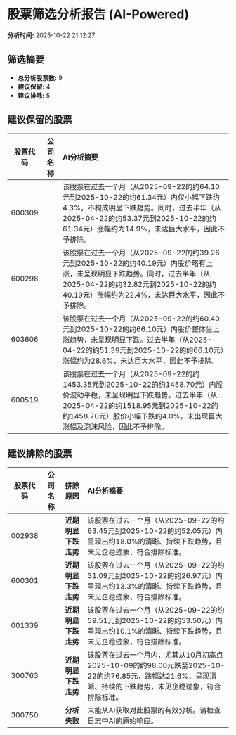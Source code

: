 # 股票筛选分析报告 (AI-Powered)

**分析时间:** 2025-10-22 21:12:27

## 筛选摘要

- **总分析股票数:** 9
- **建议保留:** 4
- **建议排除:** 5

## 建议保留的股票

| 股票代码 | 公司名称 | AI分析摘要 |
|:---:|:---:|:---|
| 600309 |  | 该股票在过去一个月（从2025-09-22的约64.10元到2025-10-22的约61.34元）内仅小幅下跌约4.3%，不构成明显下跌趋势。同时，过去半年（从2025-04-22的约53.37元到2025-10-22的约61.34元）涨幅约为14.9%，未达巨大水平，因此不予排除。 |
| 600298 |  | 该股票在过去一个月（从2025-09-22的约39.26元到2025-10-22的约40.19元）内股价略有上涨，未呈现明显下跌趋势。同时，过去半年（从2025-04-22的约32.82元到2025-10-22的约40.19元）涨幅约为22.4%，未达巨大水平，因此不予排除。 |
| 603606 |  | 该股票在过去一个月（从2025-09-22的约60.40元到2025-10-22的约66.10元）内股价整体呈上涨趋势，未呈现明显下跌。过去半年（从2025-04-22的约51.39元到2025-10-22的约66.10元）涨幅约为28.6%，未达巨大水平，因此不予排除。 |
| 600519 |  | 该股票在过去一个月（从2025-09-22的约1453.35元到2025-10-22的约1458.70元）内股价波动平稳，未呈现明显下跌趋势。过去半年（从2025-04-22的约1518.95元到2025-10-22的约1458.70元）股价小幅下跌约4.0%，未出现巨大涨幅及泡沫风险，因此不予排除。 |

## 建议排除的股票

| 股票代码 | 公司名称 | 排除原因 | AI分析摘要 |
|:---:|:---:|:---:|:---|
| 002938 |  | **近期明显下跌走势** | 该股票在过去一个月（从2025-09-22的约63.45元到2025-10-22的约52.05元）内呈现出约18.0%的清晰、持续下跌趋势，且未见企稳迹象，符合排除标准。 |
| 600301 |  | **近期明显下跌走势** | 该股票在过去一个月（从2025-09-22的约31.09元到2025-10-22的约26.97元）内呈现出约13.3%的清晰、持续下跌趋势，且未见企稳迹象，符合排除标准。 |
| 001339 |  | **近期明显下跌走势** | 该股票在过去一个月（从2025-09-22的约59.51元到2025-10-22的约53.50元）内呈现出约10.1%的清晰、持续下跌趋势，且未见企稳迹象，符合排除标准。 |
| 300763 |  | **近期明显下跌走势** | 该股票在过去一个月内，尤其从10月初高点2025-10-09的约98.00元跌至2025-10-22的约76.85元，跌幅达21.6%，呈现清晰、持续的下跌趋势，未见企稳迹象，符合排除标准。 |
| 300750 |  | **分析失败** | 未能从AI获取对此股票的有效分析。请检查日志中AI的原始响应。 |
